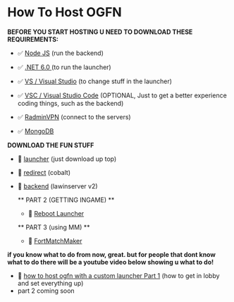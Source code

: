# How To Host OGFN


**BEFORE YOU START HOSTING U NEED TO DOWNLOAD THESE REQUIREMENTS:**

- :white_check_mark: [Node JS](https://nodejs.org/en) (run the backend)

- :white_check_mark: [.NET 6.0 ](https://dotnet.microsoft.com/en-us/download/dotnet/thank-you/sdk-6.0.418-windows-x64-installer) (to run the launcher)

- :white_check_mark: [VS / Visual Studio](https://visualstudio.microsoft.com/) (to change stuff in the launcher)

- :white_check_mark: [VSC / Visual Studio Code](https://visualstudio.microsoft.com/) (OPTIONAL, Just to get a better experience coding things, such as the backend)

- :white_check_mark: [RadminVPN](https://www.radmin-vpn.com/) (connect to the servers)

- :white_check_mark: [MongoDB](https://www.mongodb.com/try/download/enterprise)

**DOWNLOAD THE FUN STUFF**

- 🔵 [launcher](https://cdn.discordapp.com/attachments/1202067851046039622/1202071672790982677/net6.0-windows.rar?ex=65cc1f7c&is=65b9aa7c&hm=79d255766a66aa1ac100f6a068b4f7cf16a4bb7b8ac8edf8cefecda5e9c76442&) (just download up top)

- 🔵 [redirect](https://github.com/Milxnor/Cobalt) (cobalt)

- 🔵 [backend](https://github.com/Lawin0129/LawinServerV2) (lawinserver v2)

  ** PART 2 (GETTING INGAME) **

  - 📂 [Reboot Launcher](https://discord.gg/reboot)


   ** PART 3 (using MM) **

  - 📂 [FortMatchMaker](https://github.com/Lawin0129/FortMatchmaker)
 


**if you know what to do from now, great. but for people that dont know what to do there will be a youtube video below showing u what to do!**

- 🔴 [how to host ogfn with a custom launcher Part 1](https://www.youtube.com/watch?v=SclVIVe2zFs&t=500s) (how to get in lobby and set everything up)
- part 2 coming soon
